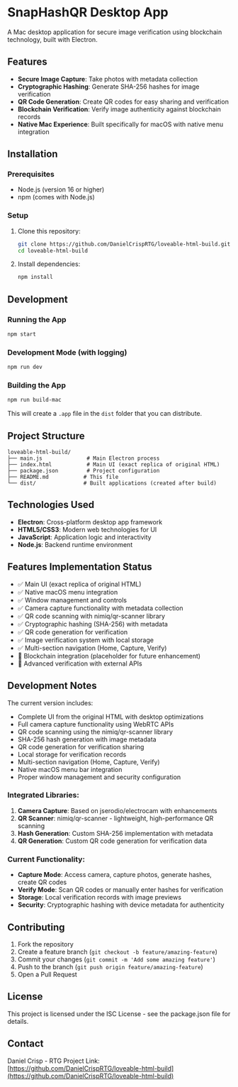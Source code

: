 # SnapHashQR Desktop App

A Mac desktop application for secure image verification using blockchain technology, built with Electron.

## Features

- **Secure Image Capture**: Take photos with metadata collection
- **Cryptographic Hashing**: Generate SHA-256 hashes for image verification
- **QR Code Generation**: Create QR codes for easy sharing and verification
- **Blockchain Verification**: Verify image authenticity against blockchain records
- **Native Mac Experience**: Built specifically for macOS with native menu integration

## Installation

### Prerequisites
- Node.js (version 16 or higher)
- npm (comes with Node.js)

### Setup
1. Clone this repository:
   ```bash
   git clone https://github.com/DanielCrispRTG/loveable-html-build.git
   cd loveable-html-build
   ```

2. Install dependencies:
   ```bash
   npm install
   ```

## Development

### Running the App
```bash
npm start
```

### Development Mode (with logging)
```bash
npm run dev
```

### Building the App
```bash
npm run build-mac
```

This will create a `.app` file in the `dist` folder that you can distribute.

## Project Structure

```
loveable-html-build/
├── main.js              # Main Electron process
├── index.html           # Main UI (exact replica of original HTML)
├── package.json         # Project configuration
├── README.md           # This file
└── dist/               # Built applications (created after build)
```

## Technologies Used

- **Electron**: Cross-platform desktop app framework
- **HTML5/CSS3**: Modern web technologies for UI
- **JavaScript**: Application logic and interactivity
- **Node.js**: Backend runtime environment

## Features Implementation Status

- ✅ Main UI (exact replica of original HTML)
- ✅ Native macOS menu integration
- ✅ Window management and controls
- ✅ Camera capture functionality with metadata collection
- ✅ QR code scanning with nimiq/qr-scanner library
- ✅ Cryptographic hashing (SHA-256) with metadata
- ✅ QR code generation for verification
- ✅ Image verification system with local storage
- ✅ Multi-section navigation (Home, Capture, Verify)
- 🔄 Blockchain integration (placeholder for future enhancement)
- 🔄 Advanced verification with external APIs

## Development Notes

The current version includes:
- Complete UI from the original HTML with desktop optimizations
- Full camera capture functionality using WebRTC APIs
- QR code scanning using the nimiq/qr-scanner library
- SHA-256 hash generation with image metadata
- QR code generation for verification sharing
- Local storage for verification records
- Multi-section navigation (Home, Capture, Verify)
- Native macOS menu bar integration
- Proper window management and security configuration

### Integrated Libraries:
1. **Camera Capture**: Based on jserodio/electrocam with enhancements
2. **QR Scanner**: nimiq/qr-scanner - lightweight, high-performance QR scanning
3. **Hash Generation**: Custom SHA-256 implementation with metadata
4. **QR Generation**: Custom QR code generation for verification data

### Current Functionality:
- **Capture Mode**: Access camera, capture photos, generate hashes, create QR codes
- **Verify Mode**: Scan QR codes or manually enter hashes for verification
- **Storage**: Local verification records with image previews
- **Security**: Cryptographic hashing with device metadata for authenticity

## Contributing

1. Fork the repository
2. Create a feature branch (`git checkout -b feature/amazing-feature`)
3. Commit your changes (`git commit -m 'Add some amazing feature'`)
4. Push to the branch (`git push origin feature/amazing-feature`)
5. Open a Pull Request

## License

This project is licensed under the ISC License - see the package.json file for details.

## Contact

Daniel Crisp - RTG
Project Link: [https://github.com/DanielCrispRTG/loveable-html-build](https://github.com/DanielCrispRTG/loveable-html-build)
